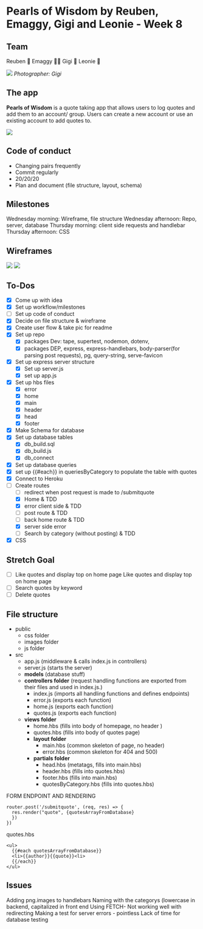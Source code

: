 # Pearls of Wisdom by Reuben, Emaggy, Gigi and Leonie - Week 8

## Team
Reuben 🎻 
Emaggy 🤴🏿
Gigi :raising_hand:
Leonie :baby:

![](https://i.imgur.com/FvFW0U9.jpg) _Photographer: Gigi_



## The app 
**Pearls of Wisdom** is a quote taking app that allows users to log quotes and add them to an account/ group. Users can create a new account or use an existing account to add quotes to.  

![](https://i.imgur.com/WAbru9r.png)


## Code of conduct 
- Changing pairs frequently
- Commit regularly
- 20/20/20
- Plan and document (file structure, layout, schema)

## Milestones 
Wednesday morning: Wireframe, file structure
Wednesday afternoon: Repo, server, database
Thursday morning: client side requests and handlebar
Thursday afternoon: CSS

## Wireframes

![](https://i.imgur.com/5d8oqUD.jpg)
![](https://i.imgur.com/P0xKuZd.jpg)


## To-Dos 
- [x] Come up with idea
- [x] Set up workflow/milestones
- [ ] Set up code of conduct 
- [x] Decide on file structure & wireframe
- [x] Create user flow & take pic for readme
- [x] Set up repo 
    - [x] packages Dev: tape, supertest, nodemon, dotenv, 
    - [x] packages DEP, express, express-handlebars, body-parser(for parsing post requests), pg, query-string, serve-favicon
- [x] Set up express server structure
    - [x] Set up server.js 
    - [x] set up app.js

- [x] Set up hbs files 
    - [x] error
    - [x] home 
    - [x] main 
    - [x] header
    - [x] head 
    - [x] footer
- [x] Make Schema for database
- [x] Set up database tables
    - [x] db_build.sql 
    - [x] db_build.js 
    - [x] db_connect

- [x] Set up database queries
- [x] set up {{#each}} in queriesByCategory to populate the table with quotes
- [x] Connect to Heroku 
- [ ] Create routes
    - [ ] redirect when post request is made to /submitquote
    - [x] Home & TDD 
    - [x] error client side & TDD 
    - [ ] post route & TDD 
    - [ ] back home route & TDD 
    - [x] server side error 
    - [ ] Search by category (without posting) & TDD 
- [x] CSS 

## Stretch Goal
- [ ] Like quotes and display top on home page Like quotes and display top on home page 
- [ ] Search quotes by keyword
- [ ] Delete quotes

## File structure 
- public 
    - css folder 
    - images folder 
    - js folder
- src
    - app.js (middleware & calls index.js in controllers)
    - server.js (starts the server)
    - **models**
        (database stuff)
    - **controllers folder** 
    (request handling functions are exported from their files and used in index.js.)
        - index.js (imports all handling functions and defines endpoints)
        - error.js (exports each function)
        - home.js (exports each function)
        - quotes.js (exports each function)
    - **views folder**
        - home.hbs (fills into body of homepage, no header )
        - quotes.hbs (fills into body of quotes page)
        - **layout folder**
            - main.hbs (common skeleton of page, no header)
            - error.hbs (common skeleton for 404 and 500)
        - **partials folder**
            - head.hbs (metatags, fills into main.hbs)
            - header.hbs (fills into quotes.hbs)
            - footer.hbs (fills into main.hbs)
            - quotesByCategory.hbs (fills into quotes.hbs)




FORM ENDPOINT AND RENDERING
```javascript=
router.post('/submitquote', (req, res) => {
  res.render("quote", {quotesArrayFromDatabase}
  })
})
```

quotes.hbs

```
<ul>
  {{#each quotesArrayFromDatabase}}
  <li>{{author}}{{quote}}<li>
  {{/each}}
</ul>
```

## Issues

Adding png.images to handlebars
Naming with the categorys (lowercase in backend, capitalized in front end
Using FETCH- Not working well with redirecting
Making a test for server errors - pointless
Lack of time for database testing
